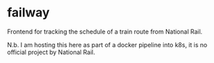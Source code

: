# failway
Frontend for tracking the schedule of a train route from National Rail. 

N.b. I am hosting this here as part of a docker pipeline into k8s, it is no official project by National Rail. 
